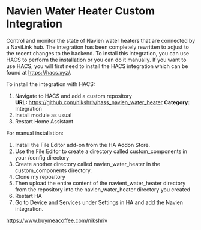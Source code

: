 Navien Water Heater Custom Integration
============
Control and monitor the state of Navien water heaters that are connected by a NaviLink hub. The integration has been completely rewritten to adjust to the recent changes to the backend. To install this integration, you can use HACS to perform the installation or you can do it manually. If you want to use HACS, you will first need to install the HACS integration which can be found at https://hacs.xyz/. 

To install the integration with HACS:
1. Navigate to HACS and add a custom repository  
    **URL:** https://github.com/nikshriv/hass_navien_water_heater
    **Category:** Integration
2. Install module as usual
3. Restart Home Assistant

For manual installation:
1. Install the File Editor add-on from the HA Addon Store.
2. Use the File Editor to create a directory called custom_components in your /config directory
3. Create another directory called navien_water_heater in the custom_components directory.
4. Clone my repository
5. Then upload the entire content of the navient_water_heater directory from the repository into the navien_water_heater directory you created
6. Restart HA
7. Go to Device and Services under Settings in HA and add the Navien integration.

https://www.buymeacoffee.com/nikshriv
